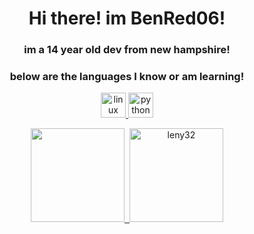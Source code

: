 <h1 align="center">Hi there! im BenRed06!</h1>
<h3 align="center">im a 14 year old dev from new hampshire!</h3>
<h3 align="center">below are the languages I know or am learning!</h3>
<p align="center">
    </a>
    <a href="https://www.linuxfoundation.org/" title="Linux">
        <img src="https://devicons.github.io/devicon/devicon.git/icons/linux/linux-original.svg" alt="linux" width="40" height="40" />
    </a>
    <a href="https://www.python.org/" title="Python">
        <img src="https://en.wikiversity.org/wiki/Python_Concepts" alt="python" width="40" height="40" />
</p>
<p align="center">
    <img height="150px" src="https://github-readme-stats.vercel.app/api?username=leny32&show_icons=true&count_private=true&theme=radical&hide=issues,contribs" />&nbsp;
    <img height="150px" src="https://github-readme-stats.vercel.app/api/top-langs/?username=leny32&layout=compact&count_private=true&theme=radical" alt="leny32" />
</p>
